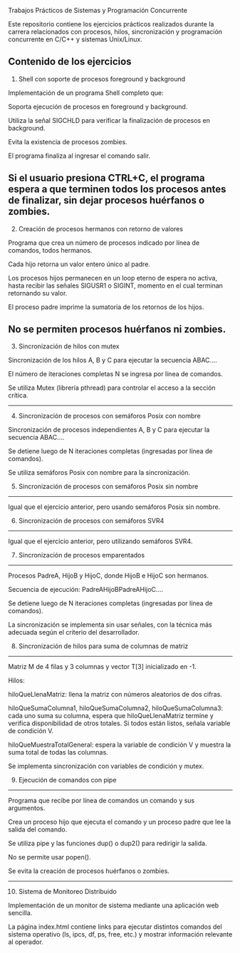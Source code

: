 Trabajos Prácticos de Sistemas y Programación Concurrente

Este repositorio contiene los ejercicios prácticos realizados durante la carrera relacionados con procesos, hilos, sincronización y programación concurrente en C/C++ y sistemas Unix/Linux.

Contenido de los ejercicios
---
1. Shell con soporte de procesos foreground y background

  Implementación de un programa Shell completo que:

  Soporta ejecución de procesos en foreground y background.

  Utiliza la señal SIGCHLD para verificar la finalización de procesos en background.

  Evita la existencia de procesos zombies.

  El programa finaliza al ingresar el comando salir.

  Si el usuario presiona CTRL+C, el programa espera a que terminen todos los procesos antes de finalizar, sin dejar procesos huérfanos    o zombies.
---
2. Creación de procesos hermanos con retorno de valores

Programa que crea un número de procesos indicado por línea de comandos, todos hermanos.

Cada hijo retorna un valor entero único al padre.

Los procesos hijos permanecen en un loop eterno de espera no activa, hasta recibir las señales SIGUSR1 o SIGINT, momento en el cual terminan retornando su valor.

El proceso padre imprime la sumatoria de los retornos de los hijos.

No se permiten procesos huérfanos ni zombies.
---

3. Sincronización de hilos con mutex

Sincronización de los hilos A, B y C para ejecutar la secuencia ABAC....

El número de iteraciones completas N se ingresa por línea de comandos.

Se utiliza Mutex (librería pthread) para controlar el acceso a la sección crítica.

---
4. Sincronización de procesos con semáforos Posix con nombre

Sincronización de procesos independientes A, B y C para ejecutar la secuencia ABAC....

Se detiene luego de N iteraciones completas (ingresadas por línea de comandos).

Se utiliza semáforos Posix con nombre para la sincronización.



5. Sincronización de procesos con semáforos Posix sin nombre
---
Igual que el ejercicio anterior, pero usando semáforos Posix sin nombre.



6. Sincronización de procesos con semáforos SVR4
---
Igual que el ejercicio anterior, pero utilizando semáforos SVR4.



7. Sincronización de procesos emparentados
---
Procesos PadreA, HijoB y HijoC, donde HijoB e HijoC son hermanos.

Secuencia de ejecución: PadreAHijoBPadreAHijoC....

Se detiene luego de N iteraciones completas (ingresadas por línea de comandos).

La sincronización se implementa sin usar señales, con la técnica más adecuada según el criterio del desarrollador.



8. Sincronización de hilos para suma de columnas de matriz
---
Matriz M de 4 filas y 3 columnas y vector T[3] inicializado en -1.

Hilos:

hiloQueLlenaMatriz: llena la matriz con números aleatorios de dos cifras.

hiloQueSumaColumna1, hiloQueSumaColumna2, hiloQueSumaColumna3: cada uno suma su columna, espera que hiloQueLlenaMatriz termine y verifica disponibilidad de otros totales. Si todos están listos, señala variable de condición V.

hiloQueMuestraTotalGeneral: espera la variable de condición V y muestra la suma total de todas las columnas.

Se implementa sincronización con variables de condición y mutex.



9. Ejecución de comandos con pipe
---
Programa que recibe por línea de comandos un comando y sus argumentos.

Crea un proceso hijo que ejecuta el comando y un proceso padre que lee la salida del comando.

Se utiliza pipe y las funciones dup() o dup2() para redirigir la salida.

No se permite usar popen().

Se evita la creación de procesos huérfanos o zombies.

---

10. Sistema de Monitoreo Distribuido

Implementación de un monitor de sistema mediante una aplicación web sencilla.

La página index.html contiene links para ejecutar distintos comandos del sistema operativo (ls, ipcs, df, ps, free, etc.) y mostrar información relevante al operador.
